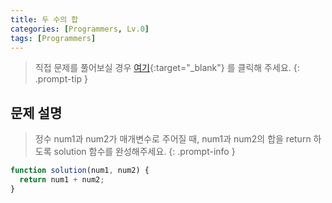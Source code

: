 ```yaml
---
title: 두 수의 합
categories: [Programmers, Lv.0]
tags: [Programmers]
---
```


> 직접 문제를 풀어보실 경우 [여기](https://school.programmers.co.kr/learn/courses/30/lessons/120802){:target="\_blank"} 를 클릭해 주세요.
> {: .prompt-tip }

## 문제 설명

> 정수 num1과 num2가 매개변수로 주어질 때, num1과 num2의 합을 return 하도록 solution 함수를 완성해주세요.
> {: .prompt-info }

```js
function solution(num1, num2) {
  return num1 + num2;
}
```
